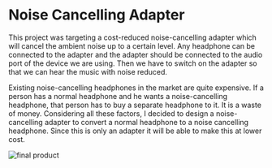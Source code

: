 
# Noise Cancelling Adapter

This project was targeting a cost-reduced noise-cancelling adapter which will cancel the ambient noise 
up to a certain level. Any headphone can be connected to the adapter and the adapter should be 
connected to the audio port of the device we are using. Then we have to switch on the adapter so that 
we can hear the music with noise reduced.  

Existing noise-cancelling headphones in the market are quite expensive. If a person has a normal 
headphone and he wants a noise-cancelling headphone, that person has to buy a separate 
headphone to it. It is a waste of money. Considering all these factors, I decided to design a noise-cancelling adapter to convert a normal headphone to a noise cancelling headphone. Since this is only 
an adapter it will be able to make this at lower cost. 

![final product](https://github.com/Dulan24/Noise-Cancelling-Adapter/assets/90098230/c115d44f-3994-4ee2-bc1f-fe6d46dad43a)


